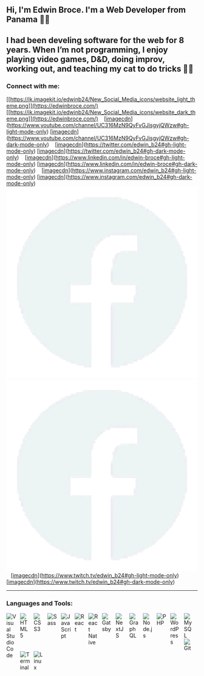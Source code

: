 ## Hi, I'm Edwin Broce. I'm a Web Developer from Panama 🏄‍♂️

## I had been develing software for the web for 8 years. When I’m not programming, I enjoy playing video games, D&D, doing improv, working out, and teaching my cat to do tricks 🐱‍🏍

### Connect with me:

[[https://ik.imagekit.io/edwinb24/New_Social_Media_icons/website_light_theme.png]](https://edwinbroce.com/)
[[https://ik.imagekit.io/edwinb24/New_Social_Media_icons/website_dark_theme.png]](https://edwinbroce.com/)
&nbsp;&nbsp;
[[imagecdn](./youtube_light_theme.png)](https://www.youtube.com/channel/UC316MzN9QyFvGJisgyjQWzw#gh-light-mode-only)
[[imagecdn](./youtube_light_theme.png)](https://www.youtube.com/channel/UC316MzN9QyFvGJisgyjQWzw#gh-dark-mode-only)
&nbsp;&nbsp;
[[imagecdn](./twitter_light_theme.png)](https://twitter.com/edwin_b24#gh-light-mode-only)
[[imagecdn](./twitter_light_theme.png)](https://twitter.com/edwin_b24#gh-dark-mode-only)
&nbsp;&nbsp;
[[imagecdn](./linkedin_light_theme.png)](https://www.linkedin.com/in/edwin-broce#gh-light-mode-only)
[[imagecdn](./linkedin_light_theme.png)](https://www.linkedin.com/in/edwin-broce#gh-dark-mode-only)
&nbsp;&nbsp;
[[imagecdn](./instagram_light_theme.png)](https://www.instagram.com/edwin_b24#gh-light-mode-only)
[[imagecdn](./instagram_light_theme.png)](https://www.instagram.com/edwin_b24#gh-dark-mode-only)
&nbsp;&nbsp;
[![website](./img/facebook_light.svg)](https://www.facebook.com/edwin.b24#gh-light-mode-only)
[![website](./img/facebook_light.svg)](https://www.facebook.com/edwin.b24#gh-light-mode-only)
&nbsp;&nbsp;
[[imagecdn](./twitch_light_theme.png)](https://www.twitch.tv/edwin_b24#gh-light-mode-only)
[[imagecdn](./twitch_dark_theme.png)](https://www.twitch.tv/edwin_b24#gh-dark-mode-only)

---

### Languages and Tools:

<img align="left" alt="Visual Studio Code" width="26px" src="https://cdn.jsdelivr.net/gh/devicons/devicon/icons/vscode/vscode-original.svg" style="padding-right:10px;" />
<img align="left" alt="HTML5" width="26px" src="https://cdn.jsdelivr.net/gh/devicons/devicon/icons/html5/html5-original.svg" style="padding-right:10px;" />
<img align="left" alt="CSS3" width="26px" src="https://cdn.jsdelivr.net/gh/devicons/devicon/icons/css3/css3-original.svg" style="padding-right:10px;" />
<img align="left" alt="Sass" width="26px" src="https://cdn.jsdelivr.net/gh/devicons/devicon/icons/sass/sass-original.svg" style="padding-right:10px;" />
<img align="left" alt="JavaScript" width="26px" src="https://cdn.jsdelivr.net/gh/devicons/devicon/icons/javascript/javascript-original.svg" style="padding-right:10px;" />
<img align="left" alt="React" width="26px" src="https://cdn.jsdelivr.net/gh/devicons/devicon/icons/react/react-original.svg" style="padding-right:10px;" />
<img align="left" alt="React Native" width="26px" src="https://ik.imagekit.io/edwinb24/Others/React_Native_Logo_Vector_kQyfn9XFt.svg" style="padding-right:10px;" />
<img align="left" alt="Gatsby" width="26px" src="https://cdn.jsdelivr.net/gh/devicons/devicon/icons/gatsby/gatsby-original.svg" style="padding-right:10px;" />
<img align="left" alt="NextJS" width="26px" src="https://cdn.jsdelivr.net/gh/devicons/devicon/icons/nextjs/nextjs-original-wordmark.svg" style="padding-right:10px;" />
<img align="left" alt="GraphQL" width="26px" src="https://cdn.jsdelivr.net/gh/devicons/devicon/icons/graphql/graphql-plain.svg" style="padding-right:10px;" />
<img align="left" alt="Node.js" width="26px" src="https://cdn.jsdelivr.net/gh/devicons/devicon/icons/nodejs/nodejs-original.svg" style="padding-right:10px;"/>
<img align="left" alt="PHP" width="26px" src="https://cdn.jsdelivr.net/gh/devicons/devicon/icons/php/php-original.svg" style="padding-right:10px;"/>
<img align="left" alt="WordPress" width="26px" src="https://cdn.jsdelivr.net/gh/devicons/devicon/icons/wordpress/wordpress-original.svg" style="padding-right:10px;"/>
<img align="left" alt="MySQL" width="26px" src="https://cdn.jsdelivr.net/gh/devicons/devicon/icons/mysql/mysql-original.svg" style="padding-right:10px;"/>
<img align="left" alt="Git" width="26px" src="https://cdn.jsdelivr.net/gh/devicons/devicon/icons/git/git-original.svg" style="padding-right:10p;"/>
<img align="left" alt="Terminal" width="26px" src="https://ik.imagekit.io/edwinb24/Others/285695_terminal_icon_0CbjEGtEZ.svg" style="padding-right:10px;"/>
<img align="left" alt="Linux" width="26px" src="https://cdn.jsdelivr.net/gh/devicons/devicon/icons/linux/linux-original.svg" style="padding-right:10px;"/>

[imagecdn]: https://ik.imagekit.io/edwinb24/New_Social_Media_icons/
